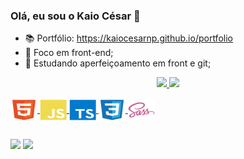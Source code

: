 ### Olá, eu sou o Kaio César 🤟
 
- 📚 Portfólio: https://kaiocesarnp.github.io/portfolio
- 🔭 Foco em front-end;
- 🌱 Estudando aperfeiçoamento em front e git;
<!-- - 😄 Pronomes: ele/dele; -->
  
<div align="center">
  <a href="https://github.com/kaiocesarnp">
  <img height="155em" src="https://github-readme-stats.vercel.app/api?username=kaiocesarnp&show_icons=true&theme=dark&include_all_commits=true&count_private=true"/>
  <img height="155em" src="https://github-readme-stats.vercel.app/api/top-langs/?username=kaiocesarnp&layout=compact&langs_count=7&theme=dark"/>
</div>

<div style="display: inline_block"><br>
  <img align="center" alt="kaio-HTML" height="33" width="43" src="https://raw.githubusercontent.com/devicons/devicon/master/icons/html5/html5-original.svg">
  <img align="center" alt="kaio-Js" height="33" width="43" src="https://raw.githubusercontent.com/devicons/devicon/master/icons/javascript/javascript-plain.svg">
  <img align="center" alt="kaio-Js" height="33" width="43" src="https://raw.githubusercontent.com/devicons/devicon/master/icons/typescript/typescript-plain.svg">
  <img align="center" alt="kaio-CSS" height="33" width="43" src="https://raw.githubusercontent.com/devicons/devicon/master/icons/css3/css3-original.svg">
 <img align="center" alt="kaio-CSS" height="33" width="43" src="https://raw.githubusercontent.com/devicons/devicon/master/icons/sass/sass-original.svg">
</div>

##

<div>
  <a href="https://www.linkedin.com/in/kaiocesarnp" target="_blank"><img src="https://img.shields.io/badge/-LinkedIn-%230077B5?style=for-the-badge&logo=linkedin&logoColor=white" target="_blank"></a> 
  <a href="https://instagram.com/kaiozcesar" target="_blank"><img src="https://img.shields.io/badge/-Instagram-%23E4405F?style=for-the-badge&logo=instagram&logoColor=white" target="_blank"></a>
</div>
